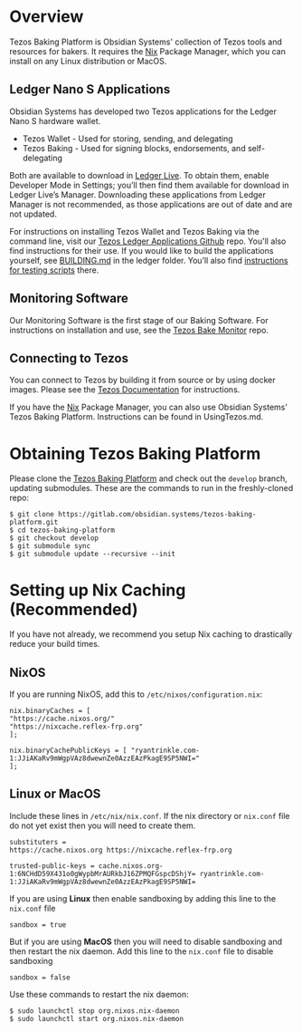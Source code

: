 # Overview

Tezos Baking Platform is Obsidian Systems' collection of Tezos tools and resources for bakers. It requires the [Nix](https://nixos.org/nix/) Package Manager, which you can install on any Linux distribution or MacOS. 

## Ledger Nano S Applications 

Obsidian Systems has developed two Tezos applications for the Ledger Nano S hardware wallet.
* Tezos Wallet - Used for storing, sending, and delegating
* Tezos Baking - Used for signing blocks, endorsements, and self-delegating

Both are available to download in [Ledger Live](https://www.ledger.com/pages/ledger-live). To obtain them, enable Developer Mode in Settings; you’ll then find them available for download in Ledger Live’s Manager. Downloading these applications from Ledger Manager is not recommended, as those applications are out of date and are not updated.

For instructions on installing Tezos Wallet and Tezos Baking via the command line, visit our [Tezos Ledger Applications Github](https://github.com/obsidiansystems/ledger-app-tezos) repo. You'll also find instructions for their use. If you would like to build the applications yourself, see [BUILDING.md](https://gitlab.com/obsidian.systems/tezos-baking-platform/blob/develop/ledger/BUILDING.md) in the ledger folder. You’ll also find [instructions for testing scripts](https://gitlab.com/obsidian.systems/tezos-baking-platform/blob/develop/ledger/TESTING.md) there. 

## Monitoring Software

Our Monitoring Software is the first stage of our Baking Software. For instructions on installation and use, see the [Tezos Bake Monitor](https://gitlab.com/obsidian.systems/tezos-bake-monitor) repo.

## Connecting to Tezos

You can connect to Tezos by building it from source or by using docker images. Please see the [Tezos Documentation](http://tezos.gitlab.io/) for instructions.

If you have the [Nix](https://nixos.org/nix/) Package Manager, you can also use Obsidian Systems’ Tezos Baking Platform. Instructions can be found in UsingTezos.md.

# Obtaining Tezos Baking Platform

Please clone the
[Tezos Baking Platform](https://gitlab.com/obsidian.systems/tezos-baking-platform) and
check out the `develop` branch, updating submodules. These are the commands to run
in the freshly-cloned repo:

```
$ git clone https://gitlab.com/obsidian.systems/tezos-baking-platform.git
$ cd tezos-baking-platform
$ git checkout develop
$ git submodule sync
$ git submodule update --recursive --init
```

# Setting up Nix Caching (Recommended)

If you have not already, we recommend you setup Nix caching to drastically reduce your build times.

## NixOS

If you are running NixOS, add this to `/etc/nixos/configuration.nix`: 

```
nix.binaryCaches = [ 
"https://cache.nixos.org/" 
"https://nixcache.reflex-frp.org" 
];

nix.binaryCachePublicKeys = [ "ryantrinkle.com-1:JJiAKaRv9mWgpVAz8dwewnZe0AzzEAzPkagE9SP5NWI="
];
```

## Linux or MacOS

Include these lines in `/etc/nix/nix.conf`. If the nix directory or `nix.conf` file do not yet exist then you will need to create them.

```
substituters = 
https://cache.nixos.org https://nixcache.reflex-frp.org

trusted-public-keys = cache.nixos.org-1:6NCHdD59X431o0gWypbMrAURkbJ16ZPMQFGspcDShjY= ryantrinkle.com-1:JJiAKaRv9mWgpVAz8dwewnZe0AzzEAzPkagE9SP5NWI=
```

If you are using **Linux** then enable sandboxing by adding this line to the `nix.conf` file

```
sandbox = true
```

But if you are using **MacOS** then you will need to disable sandboxing and then restart the nix daemon. Add this line to the `nix.conf` file to disable sandboxing

```
sandbox = false
```

Use these commands to restart the nix daemon:

```
$ sudo launchctl stop org.nixos.nix-daemon
$ sudo launchctl start org.nixos.nix-daemon
```
